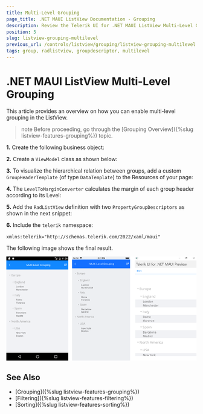 ```yaml
---
title: Multi-Level Grouping
page_title: .NET MAUI ListView Documentation - Grouping
description: Review the Telerik UI for .NET MAUI ListView Multi-Level Grouping feature and how to enable it. 
position: 5
slug: listview-grouping-multilevel
previous_url: /controls/listview/grouping/listview-grouping-multilevel
tags: group, radlistview, groupdescriptor, multilevel
---
```


# .NET MAUI ListView Multi-Level Grouping

This article provides an overview on how you can enable multi-level grouping in the ListView.

>note Before proceeding, go through the [Grouping Overview]({%slug listview-features-grouping%}) topic.

**1.** Create the following business object:

<snippet id='listview-grouping-groupdescriptors-businessobject' />

**2.** Create a `ViewModel` class as shown below:

<snippet id='listview-grouping-groupdescriptors-viewmodel' />

**3.** To visualize the hierarchical relation between groups, add a custom `GroupHeaderTemplate` (of type `DataTemplate`) to the Resources of your page:

<snippet id='listview-grouping-multilevel-templates' />

**4.** The `LevelToMarginConverter` calculates the margin of each group header according to its Level:

<snippet id='listview-grouping-multilevel-converter' />

**5.** Add the `RadListView` definition with two `PropertyGroupDescriptors` as shown in the next snippet:

<snippet id='listview-grouping-multilevel-definition' />

**6.** Include the `telerik` namespace:

```XAML
xmlns:telerik="http://schemas.telerik.com/2022/xaml/maui" 
```

The following image shows the final result.

![.NET MAUI ListView Multi-Level Grouping](../images/listview_grouping_multilevel.png)

## See Also

- [Grouping]({%slug listview-features-grouping%})
- [Filtering]({%slug listview-features-filtering%})
- [Sorting]({%slug listview-features-sorting%})
